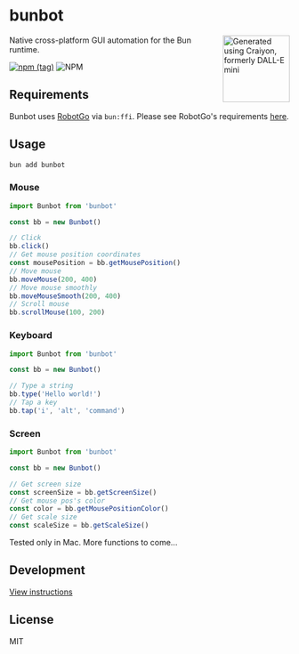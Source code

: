 # bunbot

[<img src="https://i.imgur.com/iQgEyms.jpg" title="Generated using Craiyon, formerly DALL-E mini" align="right" width="120">]([https://deno.land](https://www.craiyon.com/))

Native cross-platform GUI automation for the Bun runtime.

[![npm (tag)](https://img.shields.io/npm/v/bunbot?style=flat&colorA=000000&colorB=000000)](https://www.npmjs.com/package/bunbot) ![NPM](https://img.shields.io/npm/l/bunbot?style=flat&colorA=000000&colorB=000000)

## Requirements

Bunbot uses [RobotGo](https://github.com/go-vgo/robotgo) via `bun:ffi`. Please see RobotGo's requirements [here](https://github.com/go-vgo/robotgo#requirements).

## Usage

```bash
bun add bunbot
```

### Mouse

```ts
import Bunbot from 'bunbot'

const bb = new Bunbot()

// Click
bb.click()
// Get mouse position coordinates
const mousePosition = bb.getMousePosition()
// Move mouse
bb.moveMouse(200, 400)
// Move mouse smoothly
bb.moveMouseSmooth(200, 400)
// Scroll mouse
bb.scrollMouse(100, 200)
```

### Keyboard

```ts
import Bunbot from 'bunbot'

const bb = new Bunbot()

// Type a string
bb.type('Hello world!')
// Tap a key
bb.tap('i', 'alt', 'command')
```

### Screen

```ts
import Bunbot from 'bunbot'

const bb = new Bunbot()

// Get screen size
const screenSize = bb.getScreenSize()
// Get mouse pos's color
const color = bb.getMousePositionColor()
// Get scale size
const scaleSize = bb.getScaleSize()
```

Tested only in Mac. More functions to come...

## Development

[View instructions](/Development.md)

## License

MIT

